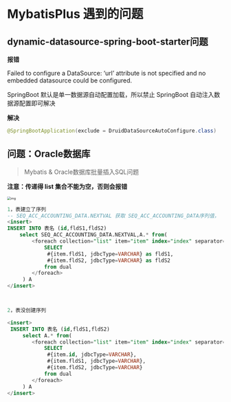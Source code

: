 # MybatisPlus 遇到的问题

## dynamic-datasource-spring-boot-starter问题

**报错**

Failed to configure a DataSource: ‘url’ attribute is not specified and no embedded datasource could be configured.

SpringBoot 默认是单一数据源自动配置加载，所以禁止 SpringBoot 自动注入数据源配置即可解决

**解决**

```java
@SpringBootApplication(exclude = DruidDataSourceAutoConfigure.class)
```



## 问题：Oracle数据库

> Mybatis & Oracle数据库批量插入SQL问题



**注意：传递得 list 集合不能为空，否则会报错**



<img src="https://v0710.top/images/img/企业微信截图_17047184081357.png" alt="img" style="zoom: 50%;" />

```sql
1，表建立了序列
-- SEQ_ACC_ACCOUNTING_DATA.NEXTVAL 获取 SEQ_ACC_ACCOUNTING_DATA序列值，
<insert>
INSERT INTO 表名 (id,fldS1,fldS2)
    select SEQ_ACC_ACCOUNTING_DATA.NEXTVAL,A.* from(
        <foreach collection="list" item="item" index="index" separator="UNION ALL">
            SELECT
             #{item.fldS1, jdbcType=VARCHAR} as fldS1,
             #{item.fldS2, jdbcType=VARCHAR} as fldS2
            from dual 
        </foreach>
     ) A
</insert>



2，表没创建序列

<insert>
 INSERT INTO 表名 (id,fldS1,fldS2)
     select A.* from(
        <foreach collection="list" item="item" index="index" separator="UNION ALL">
            SELECT
             #{item.id, jdbcType=VARCHAR},
             #{item.fldS1, jdbcType=VARCHAR},
             #{item.fldS2, jdbcType=VARCHAR}
            from dual 
        </foreach>
     ) A
</insert>
```

